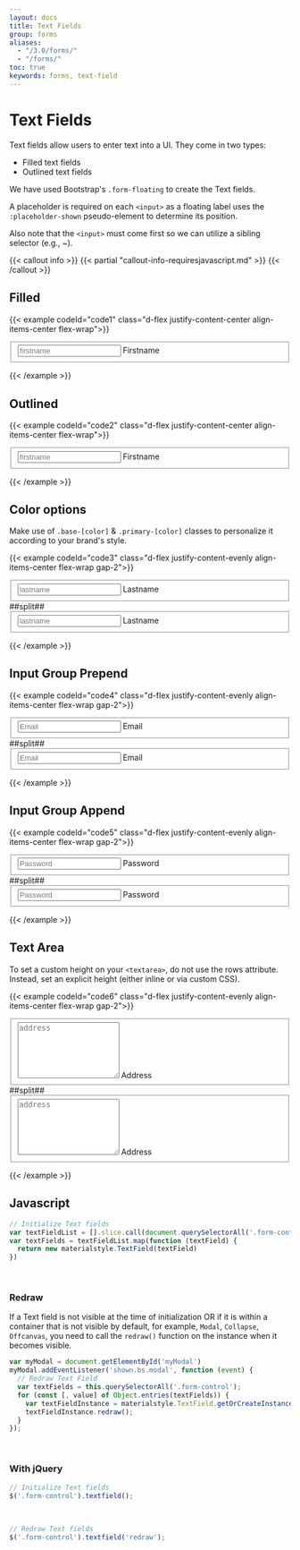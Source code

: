 ```yaml
---
layout: docs
title: Text Fields
group: forms
aliases:
  - "/3.0/forms/"
  - "/forms/"
toc: true
keywords: forms, text-field
---
```


# Text Fields

Text fields allow users to enter text into a UI. They come in two types:
- Filled text fields
- Outlined text fields

We have used Bootstrap's ```.form-floating``` to create the Text fields.

A placeholder is required on each ```<input>``` as a floating label uses the ```:placeholder-shown``` pseudo-element to determine its position.

Also note that the ```<input>``` must come first so we can utilize a sibling selector (e.g., ~).

{{< callout info >}}
{{< partial "callout-info-requiresjavascript.md" >}}
{{< /callout >}}

## Filled
{{< example codeId="code1" class="d-flex justify-content-center align-items-center flex-wrap">}}

<fieldset class="form-floating">
  <input type="text" class="form-control" id="firstname"
         placeholder="firstname" autocomplete="off">
  <label for="firstname">Firstname</label>
</fieldset>

{{< /example >}}

## Outlined

{{< example codeId="code2" class="d-flex justify-content-center align-items-center flex-wrap">}}

<fieldset class="form-floating form-floating--outlined">
  <input type="text" class="form-control" id="firstname-outline"
         placeholder="firstname" autocomplete="off">
  <label for="firstname-outline">Firstname</label>
</fieldset>

{{< /example >}}

## Color options
Make use of ```.base-[color]``` & ```.primary-[color]``` classes to personalize it according to your brand's style.

{{< example codeId="code3" class="d-flex justify-content-evenly align-items-center flex-wrap gap-2">}}

<fieldset class="form-floating base-purple primary-pink">
  <input type="text" class="form-control" id="lastname"
         placeholder="lastname" autocomplete="off">
  <label for="lastname">Lastname</label>
</fieldset>
##split##
<fieldset class="form-floating form-floating--outlined base-purple primary-pink">
  <input type="text" class="form-control" id="lastname-outline"
         placeholder="lastname" autocomplete="off">
  <label for="lastname-outline">Lastname</label>
</fieldset>
        
{{< /example >}}

## Input Group Prepend
{{< example codeId="code4" class="d-flex justify-content-evenly align-items-center flex-wrap gap-2">}}

<div class="input-group">
  <fieldset class="form-floating">
    <input type="email" class="form-control" id="email"
           placeholder="Email" autocomplete="off">
    <label for="email">Email</label>
  </fieldset>
  <span class="input-group-text prepend">
      <i class="bi bi-person-circle"></i>
  </span>
</div>
##split##
<div class="input-group">
  <fieldset class="form-floating form-floating--outlined">
    <input type="email" class="form-control" id="email-outline"
           placeholder="Email" autocomplete="off">
    <label for="email-outline">Email</label>
  </fieldset>
  <span class="input-group-text prepend">
      <i class="bi bi-person-circle"></i>
  </span>
</div>
        
{{< /example >}}

## Input Group Append
{{< example codeId="code5" class="d-flex justify-content-evenly align-items-center flex-wrap gap-2">}}

<div class="input-group">
  <fieldset class="form-floating">
    <input type="password" class="form-control" id="password"
           placeholder="Password" autocomplete="off">
    <label for="password">Password</label>
  </fieldset>
  <span class="input-group-text append">
      <i class="bi bi-keyboard-fill"></i>
  </span>
</div>
##split##
<div class="input-group">
  <fieldset class="form-floating form-floating--outlined">
    <input type="password" class="form-control" id="password-outline"
           placeholder="Password" autocomplete="off">
    <label for="password-outline">Password</label>
  </fieldset>
  <span class="input-group-text append">
      <i class="bi bi-keyboard-fill"></i>
  </span>
</div>
        
{{< /example >}}

## Text Area
To set a custom height on your ```<textarea>```, do not use the rows attribute. Instead, set an explicit height (either inline or via custom CSS).

{{< example codeId="code6" class="d-flex justify-content-evenly align-items-center flex-wrap gap-2">}}

<fieldset class="form-floating">
  <textarea class="form-control" placeholder="address"
            id="address" style="height: 100px"></textarea>
  <label for="address">Address</label>
</fieldset>
##split##
<fieldset class="form-floating form-floating--outlined">
  <textarea class="form-control" id="address-outline"
            placeholder="address" style="height: 100px"></textarea>
  <label for="address-outline">Address</label>
</fieldset>

{{< /example >}}

## Javascript
```javascript
// Initialize Text fields
var textFieldList = [].slice.call(document.querySelectorAll('.form-control'))
var textFields = textFieldList.map(function (textField) {
  return new materialstyle.TextField(textField)
})
```

<br>

### Redraw
If a Text field is not visible at the time of initialization OR if it is within a container that is not visible by default, 
for example, ```Modal```, ```Collapse```, ```Offcanvas```, you need to call the ```redraw()``` function on the instance when it becomes visible.

```javascript
var myModal = document.getElementById('myModal')
myModal.addEventListener('shown.bs.modal', function (event) {
  // Redraw Text Field
  var textFields = this.querySelectorAll('.form-control');
  for (const [, value] of Object.entries(textFields)) {
    var textFieldInstance = materialstyle.TextField.getOrCreateInstance(value)
    textFieldInstance.redraw();
  }
});
```

<br>

### With jQuery
```javascript
// Initialize Text fields
$('.form-control').textfield();
```

<br>

```javascript
// Redraw Text fields
$('.form-control').textfield('redraw');
```
